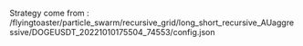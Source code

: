 Strategy come from : /flyingtoaster/particle_swarm/recursive_grid/long_short_recursive_AUaggressive/DOGEUSDT_20221010175504_74553/config.json
